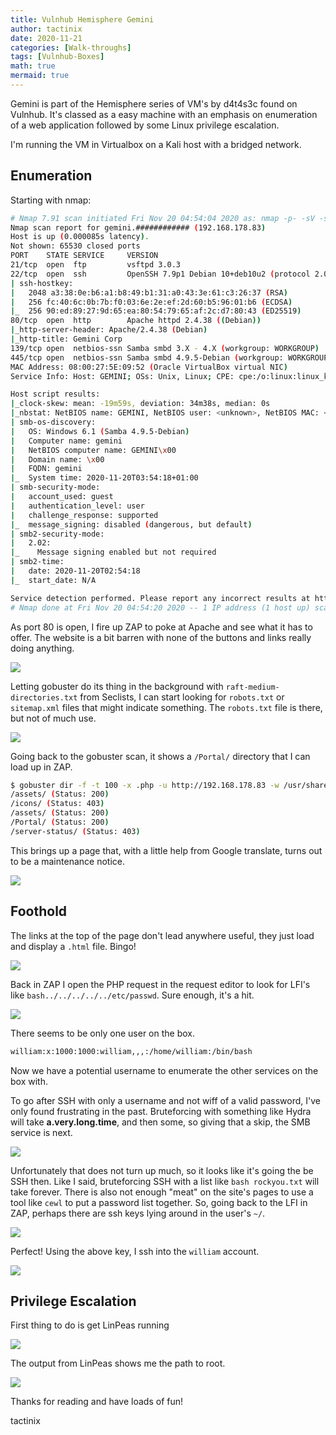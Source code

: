 ```yaml
---
title: Vulnhub Hemisphere Gemini
author: tactinix
date: 2020-11-21
categories: [Walk-throughs]
tags: [Vulnhub-Boxes]
math: true
mermaid: true
---
```


Gemini is part of the Hemisphere series of VM's by d4t4s3c found on Vulnhub. It's classed as a easy machine with an emphasis on enumeration of a web application followed by some Linux privilege escalation.

I'm running the VM in Virtualbox on a Kali host with a bridged network.

## Enumeration

Starting with nmap:
```bash
# Nmap 7.91 scan initiated Fri Nov 20 04:54:04 2020 as: nmap -p- -sV -sC -oA nmap.ap 192.168.178.75
Nmap scan report for gemini.############ (192.168.178.83)
Host is up (0.000085s latency).
Not shown: 65530 closed ports
PORT    STATE SERVICE     VERSION
21/tcp  open  ftp         vsftpd 3.0.3
22/tcp  open  ssh         OpenSSH 7.9p1 Debian 10+deb10u2 (protocol 2.0)
| ssh-hostkey: 
|   2048 a3:38:0e:b6:a1:b8:49:b1:31:a0:43:3e:61:c3:26:37 (RSA)
|   256 fc:40:6c:0b:7b:f0:03:6e:2e:ef:2d:60:b5:96:01:b6 (ECDSA)
|_  256 90:ed:89:27:9d:65:ea:80:54:79:65:af:2c:d7:80:43 (ED25519)
80/tcp  open  http        Apache httpd 2.4.38 ((Debian))
|_http-server-header: Apache/2.4.38 (Debian)
|_http-title: Gemini Corp
139/tcp open  netbios-ssn Samba smbd 3.X - 4.X (workgroup: WORKGROUP)
445/tcp open  netbios-ssn Samba smbd 4.9.5-Debian (workgroup: WORKGROUP)
MAC Address: 08:00:27:5E:09:52 (Oracle VirtualBox virtual NIC)
Service Info: Host: GEMINI; OSs: Unix, Linux; CPE: cpe:/o:linux:linux_kernel

Host script results:
|_clock-skew: mean: -19m59s, deviation: 34m38s, median: 0s
|_nbstat: NetBIOS name: GEMINI, NetBIOS user: <unknown>, NetBIOS MAC: <unknown> (unknown)
| smb-os-discovery: 
|   OS: Windows 6.1 (Samba 4.9.5-Debian)
|   Computer name: gemini
|   NetBIOS computer name: GEMINI\x00
|   Domain name: \x00
|   FQDN: gemini
|_  System time: 2020-11-20T03:54:18+01:00
| smb-security-mode: 
|   account_used: guest
|   authentication_level: user
|   challenge_response: supported
|_  message_signing: disabled (dangerous, but default)
| smb2-security-mode: 
|   2.02: 
|_    Message signing enabled but not required
| smb2-time: 
|   date: 2020-11-20T02:54:18
|_  start_date: N/A

Service detection performed. Please report any incorrect results at https://nmap.org/submit/ .
# Nmap done at Fri Nov 20 04:54:20 2020 -- 1 IP address (1 host up) scanned in 15.96 seconds
```
As port 80 is open, I fire up ZAP to poke at Apache and see what it has to offer.
The website is a bit barren with none of the buttons and links really doing anything.


![](/assets/img/website.png)

Letting gobuster do its thing in the background with ```raft-medium-directories.txt``` from Seclists, I can start looking for ```robots.txt``` or ```sitemap.xml``` files that might indicate something. The ```robots.txt``` file is there, but not of much use.

![](/assets/img/robots.png)

Going back to the gobuster scan, it shows a ```/Portal/``` directory that I can load up in ZAP.
```bash
$ gobuster dir -f -t 100 -x .php -u http://192.168.178.83 -w /usr/share/seclists/Discovery/Web-Content/raft-medium-directories.txt
/assets/ (Status: 200)
/icons/ (Status: 403)
/assets/ (Status: 200)
/Portal/ (Status: 200)
/server-status/ (Status: 403)
```

This brings up a page that, with a little help from Google translate, turns out to be a maintenance notice.

![](/assets/img/maintenance.png)

## Foothold

The links at the top of the page don't lead anywhere useful, they just load and display a ```.html``` file. Bingo!

![](/assets/img/links.png)

Back in ZAP I open the PHP request in the request editor to look for LFI's like ```bash../../../../../etc/passwd```. 
Sure enough, it's a hit.

![](/assets/img/passwd.png)

There seems to be only one user on the box.

```bash
william:x:1000:1000:william,,,:/home/william:/bin/bash
```

Now we have a potential username to enumerate the other services on the box with.

To go after SSH with only a username and not wiff of a valid password, I've only found frustrating in the past. Bruteforcing with something like Hydra will take **a.very.long.time**, and then some, so giving that a skip, the SMB service is next.


![](/assets/img/smbmap.png)

Unfortunately that does not turn up much, so it looks like it's going the be SSH then. Like I said, bruteforcing SSH with a list like ```bash rockyou.txt``` will take forever. There is also not enough "meat" on the site's pages to use a tool like ```cewl``` to put a password list together. So, going back to the LFI in ZAP, perhaps there are ssh keys lying around in the user's ```~/```.

![](/assets/img/keys.png)

Perfect!
Using the above key, I ssh into the ```william``` account.

![](/assets/img/contact.png)

## Privilege Escalation

First thing to do is get LinPeas running

![](/assets/img/lp.png)

The output from LinPeas shows me the path to root.


![](/assets/img/root.png)

Thanks for reading and have loads of fun!

tactinix
